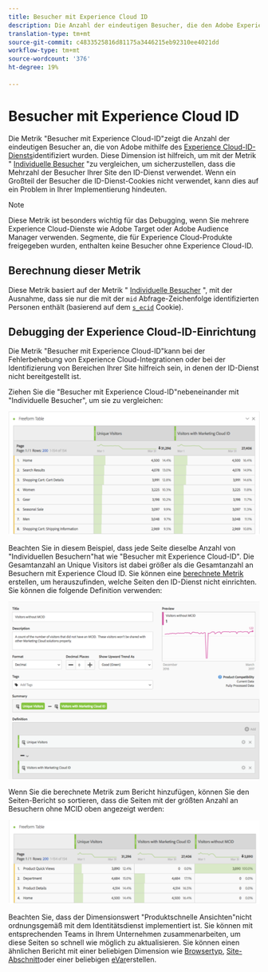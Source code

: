 ```yaml
---
title: Besucher mit Experience Cloud ID
description: Die Anzahl der eindeutigen Besucher, die den Adobe Experience Cloud ID-Dienst verwenden.
translation-type: tm+mt
source-git-commit: c4833525816d81175a3446215eb92310ee4021dd
workflow-type: tm+mt
source-wordcount: '376'
ht-degree: 19%

---
```



# Besucher mit Experience Cloud ID

Die Metrik &quot;Besucher mit Experience Cloud-ID&quot;zeigt die Anzahl der eindeutigen Besucher an, die von Adobe mithilfe des [Experience Cloud-ID-Diensts](https://docs.adobe.com/content/help/de-DE/id-service/using/home.html)identifiziert wurden. Diese Dimension ist hilfreich, um mit der Metrik &quot; [Individuelle Besucher](unique-visitors.md) &quot;zu vergleichen, um sicherzustellen, dass die Mehrzahl der Besucher Ihrer Site den ID-Dienst verwendet. Wenn ein Großteil der Besucher die ID-Dienst-Cookies nicht verwendet, kann dies auf ein Problem in Ihrer Implementierung hindeuten.

>[!NOTE]
>
>Diese Metrik ist besonders wichtig für das Debugging, wenn Sie mehrere Experience Cloud-Dienste wie Adobe Target oder Adobe Audience Manager verwenden. Segmente, die für Experience Cloud-Produkte freigegeben wurden, enthalten keine Besucher ohne Experience Cloud-ID.

## Berechnung dieser Metrik

Diese Metrik basiert auf der Metrik &quot; [Individuelle Besucher](unique-visitors.md) &quot;, mit der Ausnahme, dass sie nur die mit der `mid` Abfrage-Zeichenfolge identifizierten Personen enthält (basierend auf dem [`s_ecid`](https://docs.adobe.com/content/help/de-DE/core-services/interface/ec-cookies/cookies-analytics.html) Cookie).

## Debugging der Experience Cloud-ID-Einrichtung

Die Metrik &quot;Besucher mit Experience Cloud-ID&quot;kann bei der Fehlerbehebung von Experience Cloud-Integrationen oder bei der Identifizierung von Bereichen Ihrer Site hilfreich sein, in denen der ID-Dienst nicht bereitgestellt ist.

Ziehen Sie die &quot;Besucher mit Experience Cloud-ID&quot;nebeneinander mit &quot;Individuelle Besucher&quot;, um sie zu vergleichen:

![Vergleich individueller Besucher](assets/metric-mcvid1.png)

Beachten Sie in diesem Beispiel, dass jede Seite dieselbe Anzahl von &quot;Individuellen Besuchern&quot;hat wie &quot;Besucher mit Experience Cloud-ID&quot;. Die Gesamtanzahl an Unique Visitors ist dabei größer als die Gesamtanzahl an Besuchern mit Experience Cloud ID. Sie können eine [berechnete Metrik](../c-calcmetrics/cm-overview.md) erstellen, um herauszufinden, welche Seiten den ID-Dienst nicht einrichten. Sie können die folgende Definition verwenden:

![Definition berechneter Metriken](assets/metric-mcvid2.png)

Wenn Sie die berechnete Metrik zum Bericht hinzufügen, können Sie den Seiten-Bericht so sortieren, dass die Seiten mit der größten Anzahl an Besuchern ohne MCID oben angezeigt werden:

![Seiten ohne ID-Dienst](assets/metric-mcvid3.png)

Beachten Sie, dass der Dimensionswert &quot;Produktschnelle Ansichten&quot;nicht ordnungsgemäß mit dem Identitätsdienst implementiert ist. Sie können mit entsprechenden Teams in Ihrem Unternehmen zusammenarbeiten, um diese Seiten so schnell wie möglich zu aktualisieren. Sie können einen ähnlichen Bericht mit einer beliebigen Dimension wie [Browsertyp](../dimensions/browser-type.md), [Site-Abschnitt](../dimensions/site-section.md)oder einer beliebigen [eVar](../dimensions/evar.md)erstellen.
